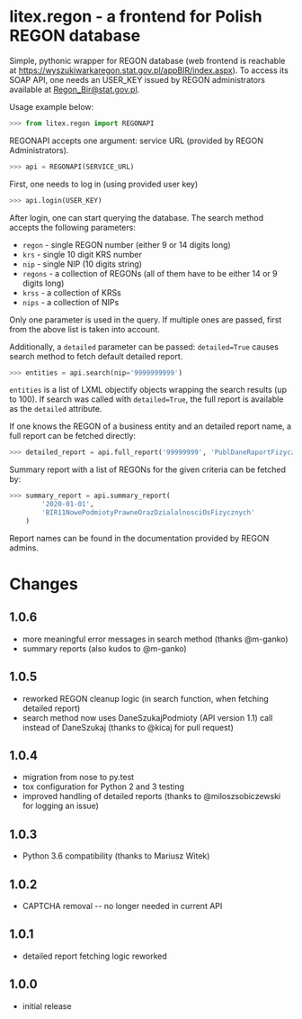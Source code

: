 litex.regon - a frontend for Polish REGON database
==================================================

Simple, pythonic wrapper for REGON database (web frontend is reachable at
https://wyszukiwarkaregon.stat.gov.pl/appBIR/index.aspx). To access its SOAP
API, one needs an USER_KEY issued by REGON administrators available at
Regon_Bir@stat.gov.pl.

Usage example below:

```python
>>> from litex.regon import REGONAPI
```

REGONAPI accepts one argument: service URL (provided by REGON Administrators).

```python
>>> api = REGONAPI(SERVICE_URL)
```

First, one needs to log in (using provided user key)

```python
>>> api.login(USER_KEY)
```

After login, one can start querying the database. The search method
accepts the following parameters:

 - `regon` - single REGON number (either 9 or 14 digits long)
 - `krs` - single 10 digit KRS number
 - `nip` - single NIP (10 digits string)
 - `regons` - a collection of REGONs (all of them have to be either 14 or 9 digits long)
 - `krss` - a collection of KRSs
 - `nips` - a collection of NIPs

Only one parameter is used in the query. If multiple ones are passed, first
from the above list is taken into account.

Additionally, a `detailed` parameter can be passed: `detailed=True` causes search method to
fetch default detailed report.

```python
>>> entities = api.search(nip='9999999999')
```

`entities` is a list of LXML objectify objects wrapping the search results (up to 100).
If search was called with `detailed=True`, the full report is available as the `detailed` attribute.

If one knows the REGON of a business entity and an detailed report name, a full report can be fetched
directly:

```python
>>> detailed_report = api.full_report('99999999', 'PublDaneRaportFizycznaOsoba')
```

Summary report with a list of REGONs for the given criteria can be fetched by:

```python
>>> summary_report = api.summary_report(
        '2020-01-01', 
        'BIR11NowePodmiotyPrawneOrazDzialalnosciOsFizycznych'
    )
```

Report names can be found in the documentation provided by REGON admins.

Changes
=======
1.0.6
-----

- more meaningful error messages in search method (thanks @m-ganko)
- summary reports (also kudos to @m-ganko)


1.0.5
-----
 - reworked REGON cleanup logic (in search function, when fetching detailed report)
 - search method now uses DaneSzukajPodmioty (API version 1.1) call instead of DaneSzukaj
   (thanks to @kicaj for pull request)


1.0.4
-----
 - migration from nose to py.test
 - tox configuration for Python 2 and 3 testing
 - improved handling of detailed reports (thanks to @miloszsobiczewski for logging an issue)

1.0.3
-----
 - Python 3.6 compatibility (thanks to Mariusz Witek)

1.0.2
-----
 - CAPTCHA removal -- no longer needed in current API

1.0.1
-----
 - detailed report fetching logic reworked

1.0.0
-----
 - initial release
